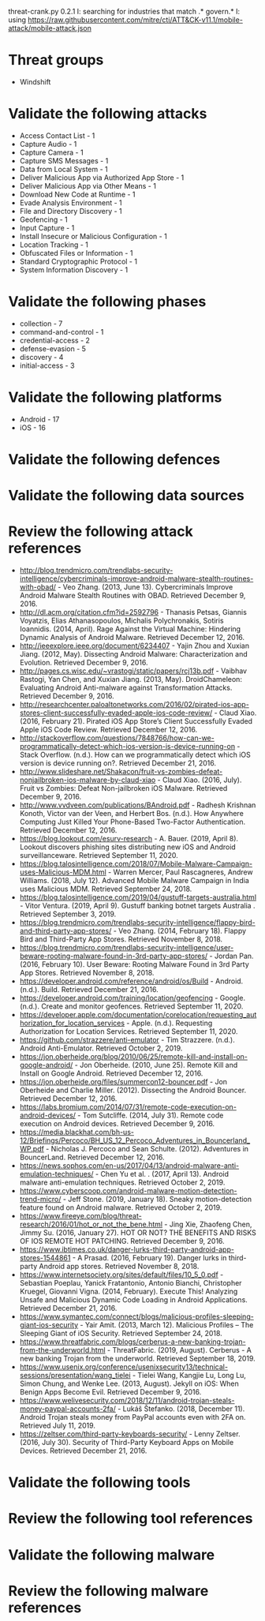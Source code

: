 threat-crank.py 0.2.1
I: searching for industries that match .* govern.*
I: using https://raw.githubusercontent.com/mitre/cti/ATT&CK-v11.1/mobile-attack/mobile-attack.json
# Threat groups

* Windshift

# Validate the following attacks

* Access Contact List - 1
* Capture Audio - 1
* Capture Camera - 1
* Capture SMS Messages - 1
* Data from Local System - 1
* Deliver Malicious App via Authorized App Store - 1
* Deliver Malicious App via Other Means - 1
* Download New Code at Runtime - 1
* Evade Analysis Environment - 1
* File and Directory Discovery - 1
* Geofencing - 1
* Input Capture - 1
* Install Insecure or Malicious Configuration - 1
* Location Tracking - 1
* Obfuscated Files or Information - 1
* Standard Cryptographic Protocol - 1
* System Information Discovery - 1

# Validate the following phases

* collection - 7
* command-and-control - 1
* credential-access - 2
* defense-evasion - 5
* discovery - 4
* initial-access - 3

# Validate the following platforms

* Android - 17
* iOS - 16

# Validate the following defences


# Validate the following data sources


# Review the following attack references

* http://blog.trendmicro.com/trendlabs-security-intelligence/cybercriminals-improve-android-malware-stealth-routines-with-obad/ - Veo Zhang. (2013, June 13). Cybercriminals Improve Android Malware Stealth Routines with OBAD. Retrieved December 9, 2016.
* http://dl.acm.org/citation.cfm?id=2592796 - Thanasis Petsas, Giannis Voyatzis, Elias Athanasopoulos, Michalis Polychronakis, Sotiris Ioannidis. (2014, April). Rage Against the Virtual Machine: Hindering Dynamic Analysis of Android Malware. Retrieved December 12, 2016.
* http://ieeexplore.ieee.org/document/6234407 - Yajin Zhou and Xuxian Jiang. (2012, May). Dissecting Android Malware: Characterization and Evolution. Retrieved December 9, 2016.
* http://pages.cs.wisc.edu/~vrastogi/static/papers/rcj13b.pdf - Vaibhav Rastogi, Yan Chen, and Xuxian Jiang. (2013, May). DroidChameleon: Evaluating Android Anti-malware against Transformation Attacks. Retrieved December 9, 2016.
* http://researchcenter.paloaltonetworks.com/2016/02/pirated-ios-app-stores-client-successfully-evaded-apple-ios-code-review/ - Claud Xiao. (2016, February 21). Pirated iOS App Store’s Client Successfully Evaded Apple iOS Code Review. Retrieved December 12, 2016.
* http://stackoverflow.com/questions/7848766/how-can-we-programmatically-detect-which-ios-version-is-device-running-on - Stack Overflow. (n.d.). How can we programmatically detect which iOS version is device running on?. Retrieved December 21, 2016.
* http://www.slideshare.net/Shakacon/fruit-vs-zombies-defeat-nonjailbroken-ios-malware-by-claud-xiao - Claud Xiao. (2016, July). Fruit vs Zombies: Defeat Non-jailbroken iOS Malware. Retrieved December 9, 2016.
* http://www.vvdveen.com/publications/BAndroid.pdf - Radhesh Krishnan Konoth, Victor van der Veen, and Herbert Bos. (n.d.). How Anywhere Computing Just Killed Your Phone-Based Two-Factor Authentication. Retrieved December 12, 2016.
* https://blog.lookout.com/esurv-research - A. Bauer. (2019, April 8). Lookout discovers phishing sites distributing new iOS and Android surveillanceware. Retrieved September 11, 2020.
* https://blog.talosintelligence.com/2018/07/Mobile-Malware-Campaign-uses-Malicious-MDM.html - Warren Mercer, Paul Rascagneres, Andrew Williams. (2018, July 12). Advanced Mobile Malware Campaign in India uses Malicious MDM. Retrieved September 24, 2018.
* https://blog.talosintelligence.com/2019/04/gustuff-targets-australia.html - Vitor Ventura. (2019, April 9).  Gustuff banking botnet targets Australia . Retrieved September 3, 2019.
* https://blog.trendmicro.com/trendlabs-security-intelligence/flappy-bird-and-third-party-app-stores/ - Veo Zhang. (2014, February 18). Flappy Bird and Third-Party App Stores. Retrieved November 8, 2018.
* https://blog.trendmicro.com/trendlabs-security-intelligence/user-beware-rooting-malware-found-in-3rd-party-app-stores/ - Jordan Pan. (2016, February 10). User Beware: Rooting Malware Found in 3rd Party App Stores. Retrieved November 8, 2018.
* https://developer.android.com/reference/android/os/Build - Android. (n.d.). Build. Retrieved December 21, 2016.
* https://developer.android.com/training/location/geofencing - Google. (n.d.). Create and monitor geofences. Retrieved September 11, 2020.
* https://developer.apple.com/documentation/corelocation/requesting_authorization_for_location_services - Apple. (n.d.). Requesting Authorization for Location Services. Retrieved September 11, 2020.
* https://github.com/strazzere/anti-emulator - Tim Strazzere. (n.d.). Android Anti-Emulator. Retrieved October 2, 2019.
* https://jon.oberheide.org/blog/2010/06/25/remote-kill-and-install-on-google-android/ - Jon Oberheide. (2010, June 25). Remote Kill and Install on Google Android. Retrieved December 12, 2016.
* https://jon.oberheide.org/files/summercon12-bouncer.pdf - Jon Oberheide and Charlie Miller. (2012). Dissecting the Android Bouncer. Retrieved December 12, 2016.
* https://labs.bromium.com/2014/07/31/remote-code-execution-on-android-devices/ - Tom Sutcliffe. (2014, July 31). Remote code execution on Android devices. Retrieved December 9, 2016.
* https://media.blackhat.com/bh-us-12/Briefings/Percoco/BH_US_12_Percoco_Adventures_in_Bouncerland_WP.pdf - Nicholas J. Percoco and Sean Schulte. (2012). Adventures in BouncerLand. Retrieved December 12, 2016.
* https://news.sophos.com/en-us/2017/04/13/android-malware-anti-emulation-techniques/ - Chen Yu et al. . (2017, April 13). Android malware anti-emulation techniques. Retrieved October 2, 2019.
* https://www.cyberscoop.com/android-malware-motion-detection-trend-micro/ - Jeff Stone. (2019, January 18). Sneaky motion-detection feature found on Android malware. Retrieved October 2, 2019.
* https://www.fireeye.com/blog/threat-research/2016/01/hot_or_not_the_bene.html - Jing Xie, Zhaofeng Chen, Jimmy Su. (2016, January 27). HOT OR NOT? THE BENEFITS AND RISKS OF IOS REMOTE HOT PATCHING. Retrieved December 9, 2016.
* https://www.ibtimes.co.uk/danger-lurks-third-party-android-app-stores-1544861 - A Prasad. (2016, February 19). Danger lurks in third-party Android app stores. Retrieved November 8, 2018.
* https://www.internetsociety.org/sites/default/files/10_5_0.pdf - Sebastian Poeplau, Yanick Fratantonio, Antonio Bianchi, Christopher Kruegel, Giovanni Vigna. (2014, February). Execute This! Analyzing Unsafe and Malicious Dynamic Code Loading in Android Applications. Retrieved December 21, 2016.
* https://www.symantec.com/connect/blogs/malicious-profiles-sleeping-giant-ios-security - Yair Amit. (2013, March 12). Malicious Profiles – The Sleeping Giant of iOS Security. Retrieved September 24, 2018.
* https://www.threatfabric.com/blogs/cerberus-a-new-banking-trojan-from-the-underworld.html - ThreatFabric. (2019, August). Cerberus - A new banking Trojan from the underworld. Retrieved September 18, 2019.
* https://www.usenix.org/conference/usenixsecurity13/technical-sessions/presentation/wang_tielei - Tielei Wang, Kangjie Lu, Long Lu, Simon Chung, and Wenke Lee. (2013, August). Jekyll on iOS: When Benign Apps Become Evil. Retrieved December 9, 2016.
* https://www.welivesecurity.com/2018/12/11/android-trojan-steals-money-paypal-accounts-2fa/ - Lukáš Štefanko. (2018, December 11). Android Trojan steals money from PayPal accounts even with 2FA on. Retrieved July 11, 2019.
* https://zeltser.com/third-party-keyboards-security/ - Lenny Zeltser. (2016, July 30). Security of Third-Party Keyboard Apps on Mobile Devices. Retrieved December 21, 2016.

# Validate the following tools


# Review the following tool references


# Validate the following malware


# Review the following malware references


